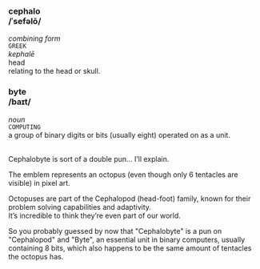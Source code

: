 ### cephalo<br>/ˈsefəlō/
*combining form*<br>
`GREEK`<br>
*kephalē*<br>
head<br>
relating to the head or skull.

### byte<br>/baɪt/
*noun* <br>
`COMPUTING`<br>
a group of binary digits or bits (usually eight) operated on as a unit.
<br><br>


Cephalobyte is sort of a double pun... I’ll explain.

The emblem represents an octopus (even though only 6 tentacles are visible) in pixel art.

Octopuses are part of the Cephalopod (head-foot) family, known for their problem solving capabilities and adaptivity.<br>
It’s incredible to think they’re even part of our world.

So you probably guessed by now that "Cephalobyte" is a pun on "Cephalopod" and "Byte", an essential unit in binary computers, usually containing 8 bits, which also happens to be the same amount of tentacles the octopus has.
